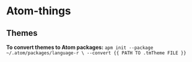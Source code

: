 # Atom-things

## Themes

**To convert themes to Atom packages:**
`` apm init --package ~/.atom/packages/language-r \
  --convert {{ PATH TO .tmTheme FILE }}
``
